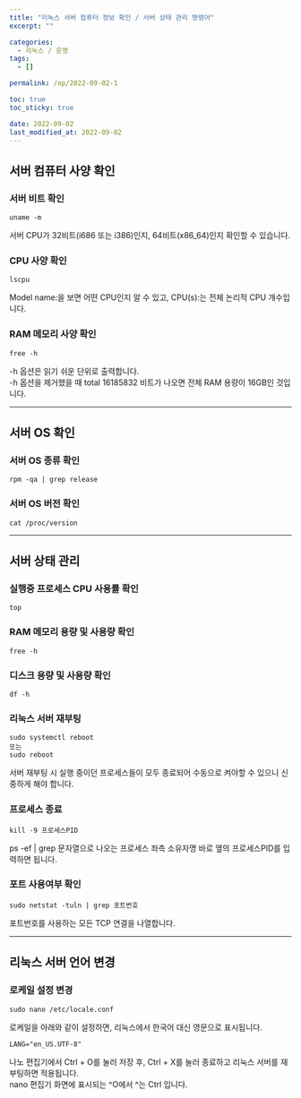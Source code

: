 ```yaml
---
title: "리눅스 서버 컴퓨터 정보 확인 / 서버 상태 관리 명령어"
excerpt: ""

categories:
  - 리눅스 / 운영
tags:
  - []

permalink: /op/2022-09-02-1

toc: true
toc_sticky: true

date: 2022-09-02
last_modified_at: 2022-09-02
---
```


## 서버 컴퓨터 사양 확인

### 서버 비트 확인
```
uname -m
```
서버 CPU가 32비트(i686 또는 i386)인지, 64비트(x86_64)인지 확인할 수 있습니다.

### CPU 사양 확인
```
lscpu
```
Model name:을 보면 어떤 CPU인지 알 수 있고, CPU(s):는 전체 논리적 CPU 개수입니다.

### RAM 메모리 사양 확인
```
free -h
```
-h 옵션은 읽기 쉬운 단위로 출력합니다.  
-h 옵션을 제거했을 때 total 16185832 비트가 나오면 전체 RAM 용량이 16GB인 것입니다.

---

## 서버 OS 확인

### 서버 OS 종류 확인
```
rpm -qa | grep release
```

### 서버 OS 버전 확인
```
cat /proc/version
```

---

## 서버 상태 관리

### 실행중 프로세스 CPU 사용률 확인
```
top
```

### RAM 메모리 용량 및 사용량 확인
```
free -h
```

### 디스크 용량 및 사용량 확인
```
df -h
```

### 리눅스 서버 재부팅
```
sudo systemctl reboot
또는
sudo reboot
```
서버 재부팅 시 실행 중이던 프로세스들이 모두 종료되어 수동으로 켜야할 수 있으니 신중하게 해야 합니다.

### 프로세스 종료
```
kill -9 프로세스PID
```
ps -ef | grep 문자열으로 나오는 프로세스 좌측 소유자명 바로 옆의 프로세스PID를 입력하면 됩니다.

### 포트 사용여부 확인
```
sudo netstat -tuln | grep 포트번호
```
포트번호를 사용하는 모든 TCP 연결을 나열합니다.

---

## 리눅스 서버 언어 변경

### 로케일 설정 변경
```
sudo nano /etc/locale.conf
```
로케일을 아래와 같이 설정하면, 리눅스에서 한국어 대신 영문으로 표시됩니다.
```
LANG="en_US.UTF-8"
```
나노 편집기에서 Ctrl + O를 눌러 저장 후, Ctrl + X를 눌러 종료하고 리눅스 서버를 재부팅하면 적용됩니다.  
nano 편집기 화면에 표시되는 ^O에서 ^는 Ctrl 입니다.